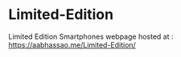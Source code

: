 # Limited-Edition
Limited Edition Smartphones webpage
hosted at : https://aabhassao.me/Limited-Edition/
